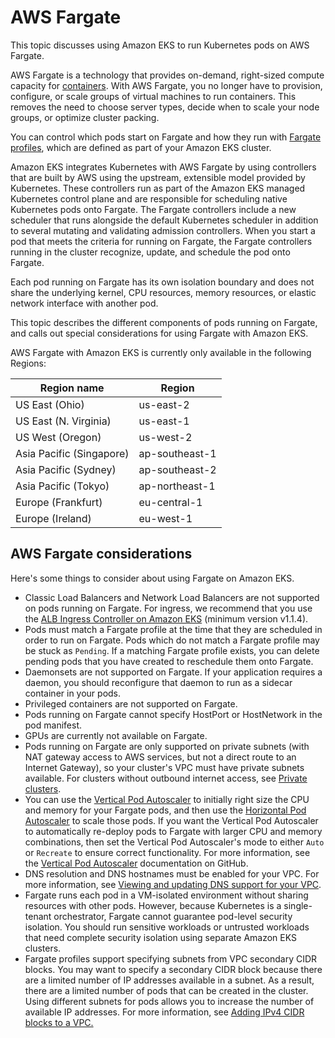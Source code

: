 # AWS Fargate<a name="fargate"></a>

This topic discusses using Amazon EKS to run Kubernetes pods on AWS Fargate\.

AWS Fargate is a technology that provides on\-demand, right\-sized compute capacity for [containers](https://aws.amazon.com/what-are-containers)\. With AWS Fargate, you no longer have to provision, configure, or scale groups of virtual machines to run containers\. This removes the need to choose server types, decide when to scale your node groups, or optimize cluster packing\.

You can control which pods start on Fargate and how they run with [Fargate profiles](fargate-profile.md), which are defined as part of your Amazon EKS cluster\.

Amazon EKS integrates Kubernetes with AWS Fargate by using controllers that are built by AWS using the upstream, extensible model provided by Kubernetes\. These controllers run as part of the Amazon EKS managed Kubernetes control plane and are responsible for scheduling native Kubernetes pods onto Fargate\. The Fargate controllers include a new scheduler that runs alongside the default Kubernetes scheduler in addition to several mutating and validating admission controllers\. When you start a pod that meets the criteria for running on Fargate, the Fargate controllers running in the cluster recognize, update, and schedule the pod onto Fargate\.

Each pod running on Fargate has its own isolation boundary and does not share the underlying kernel, CPU resources, memory resources, or elastic network interface with another pod\.

This topic describes the different components of pods running on Fargate, and calls out special considerations for using Fargate with Amazon EKS\.

AWS Fargate with Amazon EKS is currently only available in the following Regions:


| Region name | Region | 
| --- | --- | 
| US East \(Ohio\) | us\-east\-2 | 
| US East \(N\. Virginia\) | us\-east\-1 | 
| US West \(Oregon\) | us\-west\-2 | 
| Asia Pacific \(Singapore\) | ap\-southeast\-1 | 
| Asia Pacific \(Sydney\) | ap\-southeast\-2 | 
| Asia Pacific \(Tokyo\) | ap\-northeast\-1 | 
| Europe \(Frankfurt\) | eu\-central\-1 | 
| Europe \(Ireland\) | eu\-west\-1 | 

## AWS Fargate considerations<a name="fargate-considerations"></a>

Here's some things to consider about using Fargate on Amazon EKS\.
+ Classic Load Balancers and Network Load Balancers are not supported on pods running on Fargate\. For ingress, we recommend that you use the [ALB Ingress Controller on Amazon EKS](alb-ingress.md) \(minimum version v1\.1\.4\)\.
+ Pods must match a Fargate profile at the time that they are scheduled in order to run on Fargate\. Pods which do not match a Fargate profile may be stuck as `Pending`\. If a matching Fargate profile exists, you can delete pending pods that you have created to reschedule them onto Fargate\.
+ Daemonsets are not supported on Fargate\. If your application requires a daemon, you should reconfigure that daemon to run as a sidecar container in your pods\.
+ Privileged containers are not supported on Fargate\.
+ Pods running on Fargate cannot specify HostPort or HostNetwork in the pod manifest\.
+ GPUs are currently not available on Fargate\.
+ Pods running on Fargate are only supported on private subnets \(with NAT gateway access to AWS services, but not a direct route to an Internet Gateway\), so your cluster's VPC must have private subnets available\. For clusters without outbound internet access, see [Private clusters](private-clusters.md)\.
+ You can use the [Vertical Pod Autoscaler](vertical-pod-autoscaler.md) to initially right size the CPU and memory for your Fargate pods, and then use the [Horizontal Pod Autoscaler](horizontal-pod-autoscaler.md) to scale those pods\. If you want the Vertical Pod Autoscaler to automatically re\-deploy pods to Fargate with larger CPU and memory combinations, then set the Vertical Pod Autoscaler's mode to either `Auto` or `Recreate` to ensure correct functionality\. For more information, see the [Vertical Pod Autoscaler](https://github.com/kubernetes/autoscaler/tree/master/vertical-pod-autoscaler#quick-start) documentation on GitHub\.
+ DNS resolution and DNS hostnames must be enabled for your VPC\. For more information, see [Viewing and updating DNS support for your VPC](https://docs.aws.amazon.com/vpc/latest/userguide/vpc-dns.html#vpc-dns-updating)\.
+ Fargate runs each pod in a VM\-isolated environment without sharing resources with other pods\. However, because Kubernetes is a single\-tenant orchestrator, Fargate cannot guarantee pod\-level security isolation\. You should run sensitive workloads or untrusted workloads that need complete security isolation using separate Amazon EKS clusters\.
+ Fargate profiles support specifying subnets from VPC secondary CIDR blocks\. You may want to specify a secondary CIDR block because there are a limited number of IP addresses available in a subnet\. As a result, there are a limited number of pods that can be created in the cluster\. Using different subnets for pods allows you to increase the number of available IP addresses\. For more information, see [Adding IPv4 CIDR blocks to a VPC\.](https://docs.aws.amazon.com/vpc/latest/userguide/VPC_Subnets.html#vpc-resize)